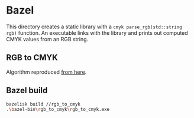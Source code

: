 # Bazel

This directory creates a static library with a `cmyk parse_rgb(std::string rgb)` function.
An executable links with the library and prints out computed CMYK values from an RGB string.

## RGB to CMYK

Algorithm reproduced [from here](https://www.rapidtables.com/convert/color/rgb-to-cmyk.html).

## Bazel build

```bash
bazelisk build //rgb_to_cmyk
.\bazel-bin\rgb_to_cmyk\rgb_to_cmyk.exe
```
